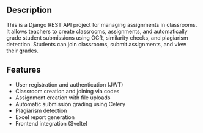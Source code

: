 ## Description

This is a Django REST API project for managing assignments in classrooms. It allows teachers to create classrooms, assignments, and automatically grade student submissions using OCR, similarity checks, and plagiarism detection. Students can join classrooms, submit assignments, and view their grades.
## Features

- User registration and authentication (JWT)
- Classroom creation and joining via codes
- Assignment creation with file uploads
- Automatic submission grading using Celery
- Plagiarism detection
- Excel report generation
- Frontend integration (Svelte)